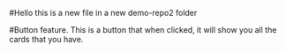 #Hello this is a new file in a new demo-repo2 folder

#Button feature.
This is a button that when clicked, it will show you all the cards that you have.